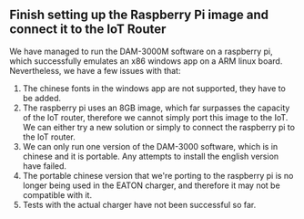 Finish setting up the Raspberry Pi image and connect it to the IoT Router
--

We have managed to run the DAM-3000M software on a raspberry pi, which successfully emulates an x86 windows app on a ARM linux board. Nevertheless, we have a few issues with that:

1. The chinese fonts in the windows app are not supported, they have to be added.
2. The raspberry pi uses an 8GB image, which far surpasses the capacity of the IoT router, therefore we cannot simply port this image to the IoT. We can either try a new solution or simply to connect the raspberry pi to the IoT router. 
3. We can only run one version of the DAM-3000 software, which is in chinese and it is portable. Any attempts to install the english version have failed. 
4. The portable chinese version that we're porting to the raspberry pi is no longer being used in the EATON charger, and therefore it may not be compatible with it. 
5. Tests with the actual charger have not been successful so far. 